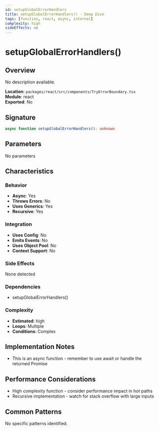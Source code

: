 ```yaml
---
id: setupGlobalErrorHandlers
title: setupGlobalErrorHandlers() - Deep Dive
tags: [function, react, async, internal]
complexity: high
sideEffects: no
---
```


# setupGlobalErrorHandlers()

## Overview
No description available.

**Location**: `packages/react/src/components/TryErrorBoundary.tsx`  
**Module**: react  
**Exported**: No  

## Signature
```typescript
async function setupGlobalErrorHandlers(): unknown
```

## Parameters
No parameters

## Characteristics

### Behavior
- **Async**: Yes
- **Throws Errors**: No
- **Uses Generics**: Yes
- **Recursive**: Yes

### Integration
- **Uses Config**: No
- **Emits Events**: No
- **Uses Object Pool**: No
- **Context Support**: No

### Side Effects
None detected

### Dependencies
- setupGlobalErrorHandlers()

### Complexity
- **Estimated**: high
- **Loops**: Multiple
- **Conditions**: Complex



## Implementation Notes
- This is an async function - remember to use await or handle the returned Promise

## Performance Considerations
- High complexity function - consider performance impact in hot paths
- Recursive implementation - watch for stack overflow with large inputs

## Common Patterns
No specific patterns identified.
